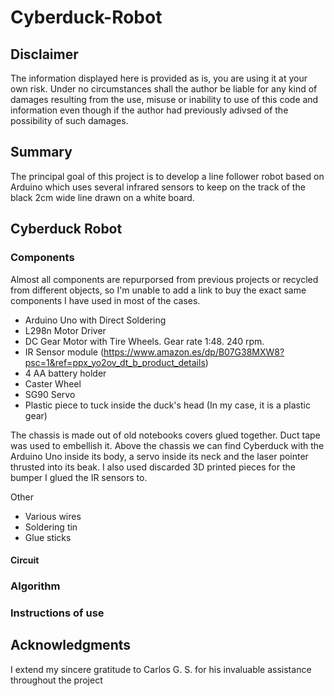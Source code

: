 # Cyberduck-Robot

## Disclaimer

The information displayed here is provided as is, you are using it at your own risk. Under no circumstances shall the author be liable for any kind of damages resulting from the use, misuse or inability to use of this code and information even though if the author had previously adivsed of the possibility of such damages.

## Summary

The principal goal of this project is to develop a line follower robot based on Arduino which uses several infrared sensors to keep on the track of the black 2cm wide line drawn on a white board. 

## Cyberduck Robot

### Components

Almost all components are repurporsed from previous projects or recycled from different objects, so I'm unable to add a link to buy the exact same components I have used in most of the cases.

- Arduino Uno with Direct Soldering
- L298n Motor Driver
- DC Gear Motor with Tire Wheels. Gear rate 1:48. 240 rpm.
- IR Sensor module (https://www.amazon.es/dp/B07G38MXW8?psc=1&ref=ppx_yo2ov_dt_b_product_details)
- 4 AA battery holder
- Caster Wheel
- SG90 Servo
- Plastic piece to tuck inside the duck's head (In my case, it is a plastic gear)

The chassis is made out of old notebooks covers glued together. Duct tape was used to embellish it. Above the chassis we can find Cyberduck with the Arduino Uno inside its body, a servo inside its neck and the laser pointer thrusted into its beak. I also used discarded 3D printed pieces for the bumper I glued the IR sensors to.

Other

- Various wires
- Soldering tin
- Glue sticks

#### Circuit

### Algorithm 

### Instructions of use

## Acknowledgments

I extend my sincere gratitude to Carlos G. S. for his invaluable assistance throughout the project
